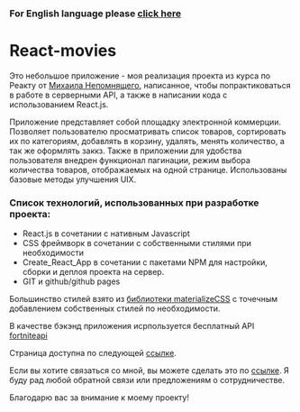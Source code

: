 ### For English language please [click here](./README.md)

# React-movies

Это небольшое приложение - моя реализация проекта из курса по Реакту от [Михаила Непомнящего](https://github.com/michey85), написанное, чтобы попрактиковаться в работе в серверными API, а также в написании кода с использованием React.js.

Приложение представляет собой площадку электронной коммерции. Позволяет пользователю просматривать список товаров, сортировать их по категориям, добавлять в корзину, удалять, менять количество, а так же оформлять заккз. Также в приложении для удобства пользователя внедрен функционал пагинации, режим выбора количества товаров, отображаемых на одной странице. Использованы базовые методы улучшения UIX.

### Список технологий, использованных при разработке проекта:

- React.js в сочетании с нативным Javascript
- CSS фреймворк в сочетании с собственными стилями при необходимости
- Create_React_App в сочетании с пакетами NPM для настройки, сборки и деплоя проекта на сервер.
- GIT и github/github pages

Большинство стилей взято из [библиотеки materializeCSS](https://materializecss.com/) с точечным добавлением собственных стилей по необходимости.

В качестве бэкэнд приложения исрпользуется бесплатный API [fortniteapi](https://fortniteapi.io/)

Страница доступна по следующей [ссылке](https://nikolaykrishtopa.github.io/react-shop/).

Если вы хотите связаться со мной, вы можете сделать это по [ссылке](mailto:nikolay.krishtopa@gmail.com). Я буду рад любой обратной связи или предложениям о сотрудничестве.

Благодарю вас за внимание к моему проекту!
